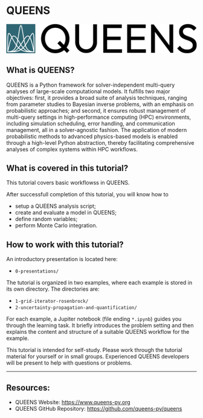 # QUEENS

![](fig/logo_queens.png)

## What is QUEENS?

QUEENS is a Python framework for solver-independent multi-query analyses of large-scale computational models. It fulfills two major objectives: first, it provides a broad suite of analysis techniques, ranging from parameter studies to Bayesian inverse problems, with an emphasis on probabilistic approaches; and second, it ensures robust management of multi-query settings in high-performance computing (HPC) environments, including simulation scheduling, error handling, and communication management, all in a solver-agnostic fashion. The application of modern probabilistic methods to advanced physics-based models is enabled through a high-level Python abstraction, thereby facilitating comprehensive analyses of complex systems within HPC workflows.

## What is covered in this tutorial?

This tutorial covers basic workflowss in QUEENS.

After successfull completion of this tutorial, you will know how to

- setup a QUEENS analysis script;
- create and evaluate a model in QUEENS;
- define random variables;
- perform Monte Carlo integration.

## How to work with this tutorial?

An introductory presentation is located here:

- `0-presentations/`

The tutorial is organized in two examples, where each example is stored in its own directory. The directories are:

- `1-grid-iterator-rosenbrock/`
- `2-uncertainty-propagation-and-quantification/`

For each example, a Jupiter notebook (file ending `*.ipynb`) guides you through the learning task. It briefly introduces the problem setting and then explains the content and structure of a suitable QUEENS workflow for the example.

This tutorial is intended for self-study. Please work through the tutorial material for yourself or in small groups. Experienced QUEENS developers will be present to help with questions or problems.

---

## Resources:

- QUEENS Website: https://www.queens-py.org
- QUEENS GitHub Repository: https://github.com/queens-py/queens